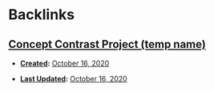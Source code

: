 
# Backlinks
## [Concept Contrast Project (temp name)](<Concept Contrast Project (temp name).md>)
- **[Created](<Created.md>):** [October 16, 2020](<October 16, 2020.md>)

- **[Last Updated](<Last Updated.md>):** [October 16, 2020](<October 16, 2020.md>)

